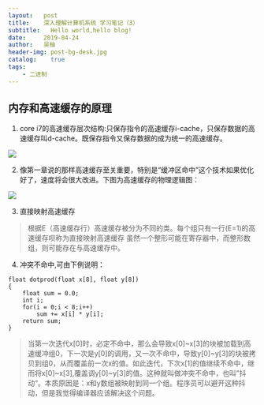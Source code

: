 ```yaml
---
layout:   post
title:    深入理解计算机系统 学习笔记（3）
subtitle:   Hello world,hello blog!
date:     2019-04-24
author:   吴柚
header-img: post-bg-desk.jpg
catalog:    true
tags:
    - 二进制
---
```


## 内存和高速缓存的原理

1. core i7的高速缓存层次结构:只保存指令的高速缓存i-cache，只保存数据的高速缓存叫d-cache。既保存指令又保存数据的成为统一的高速缓存。

![](https://i.loli.net/2019/04/25/5cc1b1198d424.jpg)

2. 像第一章说的那样高速缓存至关重要，特别是“缓冲区命中”这个技术如果优化好了，速度将会很大改进。下图为高速缓存的物理逻辑图：

![](https://i.loli.net/2019/04/25/5cc1b1693fa16.jpg)

3. 直接映射高速缓存

> 根据E（高速缓存行）高速缓存被分为不同的类。每个组只有一行(E=1)的高速缓存呗称为直接映射高速缓存    虽然一个整形可能在寄存器中，而整形数组，则可能存在与高速缓存中。

4. 冲突不命中,可由下例说明：

```
float dotprod(float x[8], float y[8])
{
    float sum = 0.0;
    int i;
    for(i = 0;i < 8;i++)
        sum += x[i] * y[i];
    return sum;
}
```

> 当第一次迭代x[0]时，必定不命中，那么会导致x[0]~x[3]的块被加载到高速缓冲组0，下一次是y[0]的调用，又一次不命中，导致y[0]~y[3]的块被拷贝到组0，从而覆盖前一次x的值。如此迭代，下次x[1]的值继续不命中，继而将x[0]~x[3],覆盖调y[0]~y[3]的值。这种就叫做冲突不命中，也叫”抖动“。本质原因是：x和y数组被映射到同一个组。程序员可以避开这种抖动，但是我觉得编译器应该解决这个问题。

